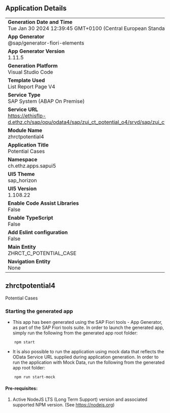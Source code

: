 ## Application Details
|               |
| ------------- |
|**Generation Date and Time**<br>Tue Jan 30 2024 12:39:45 GMT+0100 (Central European Standard Time)|
|**App Generator**<br>@sap/generator-fiori-elements|
|**App Generator Version**<br>1.11.5|
|**Generation Platform**<br>Visual Studio Code|
|**Template Used**<br>List Report Page V4|
|**Service Type**<br>SAP System (ABAP On Premise)|
|**Service URL**<br>https://ethisflp-d.ethz.ch/sap/opu/odata4/sap/zui_ct_potential_o4/srvd/sap/zui_ct_potential/0001/
|**Module Name**<br>zhrctpotential4|
|**Application Title**<br>Potential Cases|
|**Namespace**<br>ch.ethz.apps.sapui5|
|**UI5 Theme**<br>sap_horizon|
|**UI5 Version**<br>1.108.22|
|**Enable Code Assist Libraries**<br>False|
|**Enable TypeScript**<br>False|
|**Add Eslint configuration**<br>False|
|**Main Entity**<br>ZHRCT_C_POTENTIAL_CASE|
|**Navigation Entity**<br>None|

## zhrctpotential4

Potential Cases

### Starting the generated app

-   This app has been generated using the SAP Fiori tools - App Generator, as part of the SAP Fiori tools suite.  In order to launch the generated app, simply run the following from the generated app root folder:

```
    npm start
```

- It is also possible to run the application using mock data that reflects the OData Service URL supplied during application generation.  In order to run the application with Mock Data, run the following from the generated app root folder:

```
    npm run start-mock
```

#### Pre-requisites:

1. Active NodeJS LTS (Long Term Support) version and associated supported NPM version.  (See https://nodejs.org)


